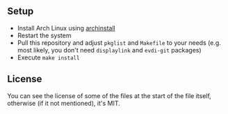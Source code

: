 ## Setup

- Install Arch Linux using [archinstall](https://wiki.archlinux.org/title/Archinstall)
- Restart the system
- Pull this repository and adjust `pkglist` and `Makefile` to your needs (e.g. most likely, you
  don't need `displaylink` and `evdi-git` packages)
- Execute `make install`

## License

You can see the license of some of the files at the start of the file itself,
otherwise (if it not mentioned), it's MIT.
